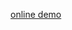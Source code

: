 [online demo]([https://nextjs.org/](https://chatting-room-production.up.railway.app/)https://chatting-room-production.up.railway.app/)
